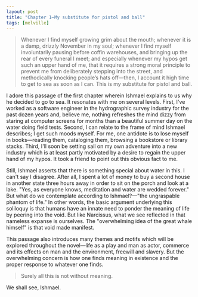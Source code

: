 ```yaml
---
layout: post
title: "Chapter 1—My substitute for pistol and ball"
tags: [melville]
---
```

> Whenever I find myself growing grim about the mouth; whenever it is a damp, drizzly November in my soul; whenever I find myself involuntarily pausing before coffin warehouses, and bringing up the rear of every funeral I meet; and especially whenever my hypos get such an upper hand of me, that it requires a strong moral principle to prevent me from deliberately stepping into the street, and methodically knocking people’s hats off&mdash;then, I account it high time to get to sea as soon as I can. This is my substitute for pistol and ball.

I adore this passage of the first chapter wherein Ishmael explains to us why he decided to go to sea. It resonates with me on several levels. First, I've worked as a software engineer in the hydrographic survey industry for the past dozen years and, believe me, nothing refreshes the mind dizzy from staring at computer screens for months than a beautiful summer day on the water doing field tests. Second, I can relate to the frame of mind Ishmael describes; I get such moods myself. For me, one antidote is to lose myself in books&mdash;reading them, cataloging them, browsing a bookstore or library stacks. Third, I'll soon be setting sail on my own adventure into a new industry which is at least partly motivated by a desire to regain the upper hand of my hypos. It took a friend to point out this obvious fact to me.

Still, Ishmael asserts that there is something special about water in this. I can't say I disagree. After all, I spent a lot of money to buy a second house in another state three hours away in order to sit on the porch and look at a lake. "Yes, as everyone knows, meditation and water are wedded forever." But what do we contemplate according to Ishmael?&mdash;"the ungraspable phantom of life." In other words, the basic argument underlying this soliloquy is that humans have an innate need to ponder the meaning of life by peering into the void. But like Narcissus, what we see reflected in that nameless expanse is ourselves. The "overwhelming idea of the great whale himself" is that void made manifest.

This passage also introduces many themes and motifs which will be explored throughout the novel&mdash;life as a play and man as actor, commerce and its effects on man and the environment, freewill and slavery. But the overwhelming concern is how one finds meaning in existence and the proper response to whatever one finds.

> Surely all this is not without meaning.

We shall see, Ishmael.
